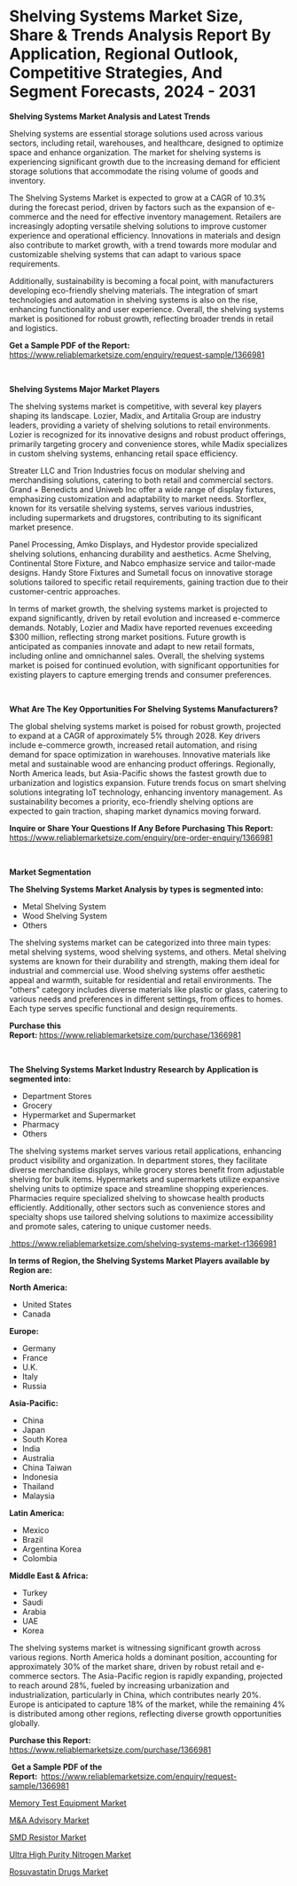 <p><h1>Shelving Systems Market Size, Share & Trends Analysis Report By Application, Regional Outlook, Competitive Strategies, And Segment Forecasts, 2024 - 2031</h1></p><p><strong>Shelving Systems Market Analysis and Latest Trends</strong></p>
<p><p>Shelving systems are essential storage solutions used across various sectors, including retail, warehouses, and healthcare, designed to optimize space and enhance organization. The market for shelving systems is experiencing significant growth due to the increasing demand for efficient storage solutions that accommodate the rising volume of goods and inventory.</p><p>The Shelving Systems Market is expected to grow at a CAGR of 10.3% during the forecast period, driven by factors such as the expansion of e-commerce and the need for effective inventory management. Retailers are increasingly adopting versatile shelving solutions to improve customer experience and operational efficiency. Innovations in materials and design also contribute to market growth, with a trend towards more modular and customizable shelving systems that can adapt to various space requirements.</p><p>Additionally, sustainability is becoming a focal point, with manufacturers developing eco-friendly shelving materials. The integration of smart technologies and automation in shelving systems is also on the rise, enhancing functionality and user experience. Overall, the shelving systems market is positioned for robust growth, reflecting broader trends in retail and logistics.</p></p>
<p><strong>Get a Sample PDF of the Report:&nbsp;</strong> <a href="https://www.reliablemarketsize.com/enquiry/request-sample/1366981?utm_campaign=1845&utm_medium=2&utm_source=Github&utm_content=ia&utm_term=26122024&utm_id=shelving-systems">https://www.reliablemarketsize.com/enquiry/request-sample/1366981</a></p>
<p>&nbsp;</p>
<p><strong>Shelving Systems Major Market Players</strong></p>
<p><p>The shelving systems market is competitive, with several key players shaping its landscape. Lozier, Madix, and Artitalia Group are industry leaders, providing a variety of shelving solutions to retail environments. Lozier is recognized for its innovative designs and robust product offerings, primarily targeting grocery and convenience stores, while Madix specializes in custom shelving systems, enhancing retail space efficiency.</p><p>Streater LLC and Trion Industries focus on modular shelving and merchandising solutions, catering to both retail and commercial sectors. Grand + Benedicts and Uniweb Inc offer a wide range of display fixtures, emphasizing customization and adaptability to market needs. Storflex, known for its versatile shelving systems, serves various industries, including supermarkets and drugstores, contributing to its significant market presence.</p><p>Panel Processing, Amko Displays, and Hydestor provide specialized shelving solutions, enhancing durability and aesthetics. Acme Shelving, Continental Store Fixture, and Nabco emphasize service and tailor-made designs. Handy Store Fixtures and Sumetall focus on innovative storage solutions tailored to specific retail requirements, gaining traction due to their customer-centric approaches.</p><p>In terms of market growth, the shelving systems market is projected to expand significantly, driven by retail evolution and increased e-commerce demands. Notably, Lozier and Madix have reported revenues exceeding $300 million, reflecting strong market positions. Future growth is anticipated as companies innovate and adapt to new retail formats, including online and omnichannel sales. Overall, the shelving systems market is poised for continued evolution, with significant opportunities for existing players to capture emerging trends and consumer preferences.</p></p>
<p>&nbsp;</p>
<p><strong>What Are The Key Opportunities For Shelving Systems Manufacturers?</strong></p>
<p><p>The global shelving systems market is poised for robust growth, projected to expand at a CAGR of approximately 5% through 2028. Key drivers include e-commerce growth, increased retail automation, and rising demand for space optimization in warehouses. Innovative materials like metal and sustainable wood are enhancing product offerings. Regionally, North America leads, but Asia-Pacific shows the fastest growth due to urbanization and logistics expansion. Future trends focus on smart shelving solutions integrating IoT technology, enhancing inventory management. As sustainability becomes a priority, eco-friendly shelving options are expected to gain traction, shaping market dynamics moving forward.</p></p>
<p><strong>Inquire or Share Your Questions If Any Before Purchasing This Report:</strong> <a href="https://www.reliablemarketsize.com/enquiry/pre-order-enquiry/1366981?utm_campaign=1845&utm_medium=2&utm_source=Github&utm_content=ia&utm_term=26122024&utm_id=shelving-systems">https://www.reliablemarketsize.com/enquiry/pre-order-enquiry/1366981</a></p>
<p>&nbsp;</p>
<p><strong>Market Segmentation</strong></p>
<p><strong>The Shelving Systems Market Analysis by types is segmented into:</strong></p>
<p><ul><li>Metal Shelving System</li><li>Wood Shelving System</li><li>Others</li></ul></p>
<p><p>The shelving systems market can be categorized into three main types: metal shelving systems, wood shelving systems, and others. Metal shelving systems are known for their durability and strength, making them ideal for industrial and commercial use. Wood shelving systems offer aesthetic appeal and warmth, suitable for residential and retail environments. The "others" category includes diverse materials like plastic or glass, catering to various needs and preferences in different settings, from offices to homes. Each type serves specific functional and design requirements.</p></p>
<p><strong>Purchase this Report:&nbsp;</strong><a href="https://www.reliablemarketsize.com/purchase/1366981?utm_campaign=1845&utm_medium=2&utm_source=Github&utm_content=ia&utm_term=26122024&utm_id=shelving-systems">https://www.reliablemarketsize.com/purchase/1366981</a></p>
<p>&nbsp;</p>
<p><strong>The Shelving Systems Market Industry Research by Application is segmented into:</strong></p>
<p><ul><li>Department Stores</li><li>Grocery</li><li>Hypermarket and Supermarket</li><li>Pharmacy</li><li>Others</li></ul></p>
<p><p>The shelving systems market serves various retail applications, enhancing product visibility and organization. In department stores, they facilitate diverse merchandise displays, while grocery stores benefit from adjustable shelving for bulk items. Hypermarkets and supermarkets utilize expansive shelving units to optimize space and streamline shopping experiences. Pharmacies require specialized shelving to showcase health products efficiently. Additionally, other sectors such as convenience stores and specialty shops use tailored shelving solutions to maximize accessibility and promote sales, catering to unique customer needs.</p></p>
<p><a href="https://www.reliablemarketsize.com/shelving-systems-market-r1366981?utm_campaign=1845&utm_medium=2&utm_source=Github&utm_content=ia&utm_term=26122024&utm_id=shelving-systems">&nbsp;https://www.reliablemarketsize.com/shelving-systems-market-r1366981</a></p>
<p><strong>In terms of Region, the Shelving Systems Market Players available by Region are:</strong></p>
<p>
    <p> <strong> North America: </strong>
        <ul>
            <li>United States</li>
            <li>Canada</li>
        </ul>
        </p> 
    <p> <strong> Europe: </strong>
        <ul>
            <li>Germany</li>
            <li>France</li>
            <li>U.K.</li>
            <li>Italy</li>
            <li>Russia</li>
        </ul>
        </p> 
    <p> <strong> Asia-Pacific: </strong>
        <ul>
            <li>China</li>
            <li>Japan</li>
            <li>South Korea</li>
            <li>India</li>
            <li>Australia</li>
            <li>China Taiwan</li>
            <li>Indonesia</li>
            <li>Thailand</li>
            <li>Malaysia</li>
        </ul>
        </p> 
    <p> <strong> Latin America: </strong>
        <ul>
            <li>Mexico</li>
            <li>Brazil</li>
            <li>Argentina Korea</li>
            <li>Colombia</li>
        </ul>
        </p> 
    <p> <strong> Middle East & Africa: </strong>
        <ul>
            <li>Turkey</li>
            <li>Saudi</li>
            <li>Arabia</li>
            <li>UAE</li>
            <li>Korea</li>
        </ul>
    </p>
    </p>
<p><p>The shelving systems market is witnessing significant growth across various regions. North America holds a dominant position, accounting for approximately 30% of the market share, driven by robust retail and e-commerce sectors. The Asia-Pacific region is rapidly expanding, projected to reach around 28%, fueled by increasing urbanization and industrialization, particularly in China, which contributes nearly 20%. Europe is anticipated to capture 18% of the market, while the remaining 4% is distributed among other regions, reflecting diverse growth opportunities globally.</p></p>
<p><strong>Purchase this Report: </strong><a href="https://www.reliablemarketsize.com/purchase/1366981?utm_campaign=1845&utm_medium=2&utm_source=Github&utm_content=ia&utm_term=26122024&utm_id=shelving-systems">https://www.reliablemarketsize.com/purchase/1366981</a></p>
<p>&nbsp;<strong>Get a Sample PDF of the Report:&nbsp;&nbsp;</strong><a href="https://www.reliablemarketsize.com/enquiry/request-sample/1366981?utm_campaign=1845&utm_medium=2&utm_source=Github&utm_content=ia&utm_term=26122024&utm_id=shelving-systems">https://www.reliablemarketsize.com/enquiry/request-sample/1366981</a></p>
<p><strong></strong></p>
<p><p><a href="https://www.linkedin.com/pulse/memory-test-equipment-market-size-growth-trends-statistics-tam6e?utm_campaign=1845&utm_medium=2&utm_source=Github&utm_content=ia&utm_term=26122024&utm_id=shelving-systems">Memory Test Equipment Market</a></p><p><a href="https://www.linkedin.com/pulse/future-outlook-ma-advisory-market-2024-2031-consistent-growth-pwl8f?utm_campaign=1845&utm_medium=2&utm_source=Github&utm_content=ia&utm_term=26122024&utm_id=shelving-systems">M&A Advisory Market</a></p><p><a href="https://www.linkedin.com/pulse/smd-resistor-market-size-continuously-growing-cagr-54-xicdf?utm_campaign=1845&utm_medium=2&utm_source=Github&utm_content=ia&utm_term=26122024&utm_id=shelving-systems">SMD Resistor Market</a></p><p><a href="https://github.com/RickHolmes3/Market-Research-Report-List-7/blob/main/ultra-high-purity-nitrogen-market.md?utm_campaign=1845&utm_medium=2&utm_source=Github&utm_content=ia&utm_term=26122024&utm_id=shelving-systems">Ultra High Purity Nitrogen Market</a></p><p><a href="https://www.linkedin.com/pulse/competitive-landscape-rosuvastatin-drugs-impressive-cagr-52-b2c8c?utm_campaign=1845&utm_medium=2&utm_source=Github&utm_content=ia&utm_term=26122024&utm_id=shelving-systems">Rosuvastatin Drugs Market</a></p></p>
